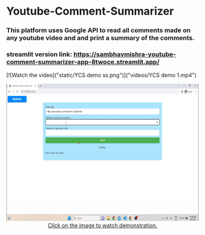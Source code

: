 # Youtube-Comment-Summarizer
### This platform uses Google API to read all comments made on any youtube video and and print a summary of the comments. 
### streamlit version link: https://sambhavmishra-youtube-comment-summarizer-app-8twoce.streamlit.app/
[![Watch the video]("static/YCS demo ss.png")]("videos/YCS demo 1.mp4")
<p align="center">
  <a href = "https://drive.google.com/file/d/17Mkaj1yQ_sjBm9m0BvDmT0Lxb7EiXdyg/view?usp=sharing">
  <img src="static/YCS demo ss.png" width="640" height="360"/>
    <br> 
   Click on the image to watch demonstration.
  </a>
</p>
